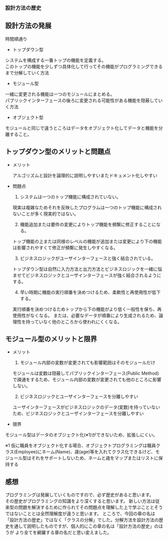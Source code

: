 ### 設計方法の歴史

## 設計方法の発展

時間順通り

+ トップダウン型

システムを構成する一番トップの機能を定義する。  
このトップの機能を少しずつ具体化して行ってその機能がプログラミングできるまで分解していく方法

+ モジュール型

一緒に変更される機能は一つのモジュールにまとめる。  
パブリックインターフェースの後ろに変更される可能性がある機能を隠蔽していく方法

+ オブジェクト型

モジュールと同じで違うところはデータをオブジェクト化してデータと機能を分離すること。


## トップダウン型のメリットと問題点

+ メリット

  アルゴリズムと設計を論理的に説明しやすいまたドキュメント化しやすい	

+ 問題点

  1. システムは一つのトップ機能に構成されていない。

  現実は複雑なためそれを反映したプログラムは一つのトップ機能に構成されないことが多く現実的ではない。

  2. 機能追加または要件の変更によりトップ機能を頻繫に修正することになる。
     
  トップ機能の上または同様のレベルの機能が追加または変更により下の機能は影響されやすくて修正が頻繫に発生しやすくなる。

  3. ビジネスロジックがユーザインターフェースと強く結合されている。    
     
  トップダウン型は自然に入力方法と出力方法とビジネスロジックを一緒に悩ませてビジネスロジックとユーザインターフェースが強く結合されるようにする。

  4. 早い時期に機能の実行順番を決めつけるため、柔軟性と再使用性が低下する。    

  実行順番を決めつけるためトップから下の機能がより低く一般性を保ち、再使用性がなくなる。
  または、必要なデータが順番により生成されるため、論理性を持っていなく他のところから使われにくくなる。

## モジュール型のメリットと限界

+ メリット

  1. モジュール内部の変数が変更されても影響範囲はそのモジュールだけ
 
  モジュールは変数は隠蔽してパブリックインターフェース(Public Method)で疎通をするため、モジュール内部の変数が変更されても他のところに影響しない。

  2. ビジネスロジックとユーザインターフェースを分離しやすい     

  ユーザインターフェースがビジネスロジックのデータ(変数)を持っていないため、ビジネスロジックとユーザインターフェースを分離しやすい

+ 限界

モジュール型はデータのオブジェクト化(※1)ができないため、拡張しにくい。

※1 仮に職員をオブジェクト化する場合、オブジェクトプログラミングは職員クラス(Employee)にネーム(Name)、歳(age)等を入れてクラス化できるけど、モジュール型はそれをサポートしないため、ネームと歳をマップまたはリストに保持する

## 感想

プログラミングは発展していくものですので、必ず歴史があると思います。    
その歴史がプログラミングの知識をより深くすると思います。
新しい方法は従来型の問題を解決するために作られてその問題点を理解した上で学ぶこととそうではないこととは全然理解度が違うと思います。
ところで、今回の章の名は「設計方法の歴史」ではなく「クラスの分解」でした。分解方法を設計方法の歴史を通して説明したものですが、個人的にこの章の名は「設計方法の歴史」のほうが
より全てを網羅する章の名だと思い変えました。


